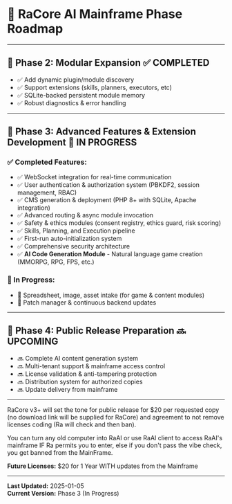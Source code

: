 # 🌟 RaCore AI Mainframe Phase Roadmap

---

## 🧩 **Phase 2: Modular Expansion** ✅ **COMPLETED**
- ✅ Add dynamic plugin/module discovery
- ✅ Support extensions (skills, planners, executors, etc)
- ✅ SQLite-backed persistent module memory
- ✅ Robust diagnostics & error handling

---

## 🎨 **Phase 3: Advanced Features & Extension Development** 🔄 **IN PROGRESS**

### ✅ Completed Features:
- ✅ WebSocket integration for real-time communication
- ✅ User authentication & authorization system (PBKDF2, session management, RBAC)
- ✅ CMS generation & deployment (PHP 8+ with SQLite, Apache integration)
- ✅ Advanced routing & async module invocation
- ✅ Safety & ethics modules (consent registry, ethics guard, risk scoring)
- ✅ Skills, Planning, and Execution pipeline
- ✅ First-run auto-initialization system
- ✅ Comprehensive security architecture
- ✅ **AI Code Generation Module** - Natural language game creation (MMORPG, RPG, FPS, etc.)

### 🔄 In Progress:
- 🔄 Spreadsheet, image, asset intake (for game & content modules)
- 🔄 Patch manager & continuous backend updates

---

## 🚀 **Phase 4: Public Release Preparation** 🔜 **UPCOMING**
- 🔜 Complete AI content generation system
- 🔜 Multi-tenant support & mainframe access control
- 🔜 License validation & anti-tampering protection
- 🔜 Distribution system for authorized copies
- 🔜 Update delivery from mainframe

---

RaCore v3+ will set the tone for public release for $20 per requested copy (no download link will be supplied for RaCore) and agreement to not remove licenses coding (Ra will check and then ban).

You can turn any old computer into RaAI or use RaAI client to access RaAI's mainframe IF Ra permits you to enter, else if you don't pass the vibe check, you get banned from the MainFrame.

**Future Licenses:** $20 for 1 Year WITH updates from the Mainframe

---

**Last Updated:** 2025-01-05  
**Current Version:** Phase 3 (In Progress)
